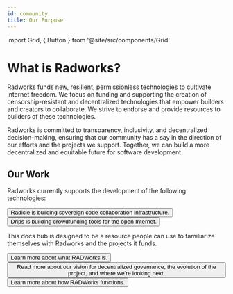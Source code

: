 ```yaml
---
id: community
title: Our Purpose
---
```


import Grid, { Button } from '@site/src/components/Grid'

# What is Radworks?

Radworks funds new, resilient, permissionless technologies to cultivate internet freedom. We focus on funding and supporting the creation of censorship-resistant and decentralized technologies that empower builders and creators to collaborate. We strive to endorse and provide resources to builders of these technologies.

Radworks is committed to transparency, inclusivity, and decentralized decision-making, ensuring that our community has a say in the direction of our efforts and the projects we support. Together, we can build a more decentralized and equitable future for software development.

## Our Work

Radworks currently supports the development of the following technologies:

<Grid>
  <Button
    style={{gridColumn: '1 / span 12'}}
    href="https://radicle.xyz"
    title="Radicle"
    cta="radicle.xyz"
  >
    Radicle is building sovereign code collaboration infrastructure.
  </Button>
  <Button
    style={{gridColumn: '1 / span 12'}}
    href="https://drips.network"
    title="Drips"
    cta="drips.network"
  >
    Drips is building crowdfunding tools for the open Internet.
  </Button>
</Grid>

This docs hub is designed to be a resource people can use to familiarize themselves with Radworks and the projects it funds. 

<Grid>
  <Button
    href="/community/ecosystem"
    title="Our Ecosystem"
  >
    Learn more about what RADWorks is.
  </Button>
  <Button
    href="/community/our-story"
    title="Our Story"
  >
    Read more about our vision for decentralized governance, the evolution of the project, and where we're looking next.
  </Button>
  <Button
    href="/community/governance-overview"
    title="Governance Overview"
  >
    Learn more about how RADWorks functions.
  </Button>
</Grid>



